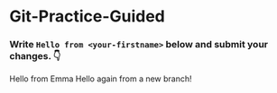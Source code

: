 # Git-Practice-Guided

### Write `Hello from <your-firstname>` below and submit your changes. 👇

Hello from Emma
Hello again from a new branch!
